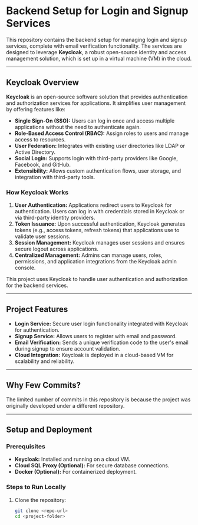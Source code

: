 # **Backend Setup for Login and Signup Services**

This repository contains the backend setup for managing login and signup services, complete with email verification functionality. The services are designed to leverage **Keycloak**, a robust open-source identity and access management solution, which is set up in a virtual machine (VM) in the cloud.

---

## **Keycloak Overview**

**Keycloak** is an open-source software solution that provides authentication and authorization services for applications. It simplifies user management by offering features like:

- **Single Sign-On (SSO):** Users can log in once and access multiple applications without the need to authenticate again.
- **Role-Based Access Control (RBAC):** Assign roles to users and manage access to resources.
- **User Federation:** Integrates with existing user directories like LDAP or Active Directory.
- **Social Login:** Supports login with third-party providers like Google, Facebook, and GitHub.
- **Extensibility:** Allows custom authentication flows, user storage, and integration with third-party tools.

### **How Keycloak Works**
1. **User Authentication:** Applications redirect users to Keycloak for authentication. Users can log in with credentials stored in Keycloak or via third-party identity providers.
2. **Token Issuance:** Upon successful authentication, Keycloak generates tokens (e.g., access tokens, refresh tokens) that applications use to validate user sessions.
3. **Session Management:** Keycloak manages user sessions and ensures secure logout across applications.
4. **Centralized Management:** Admins can manage users, roles, permissions, and application integrations from the Keycloak admin console.

This project uses Keycloak to handle user authentication and authorization for the backend services.

---

## **Project Features**

- **Login Service:** Secure user login functionality integrated with Keycloak for authentication.
- **Signup Service:** Allows users to register with email and password.
- **Email Verification:** Sends a unique verification code to the user's email during signup to ensure account validation.
- **Cloud Integration:** Keycloak is deployed in a cloud-based VM for scalability and reliability.

---

## **Why Few Commits?**

The limited number of commits in this repository is because the project was originally developed under a different repository.

---

## **Setup and Deployment**

### **Prerequisites**
- **Keycloak:** Installed and running on a cloud VM.
- **Cloud SQL Proxy (Optional):** For secure database connections.
- **Docker (Optional):** For containerized deployment.

### **Steps to Run Locally**
1. Clone the repository:
   ```bash
   git clone <repo-url>
   cd <project-folder>

